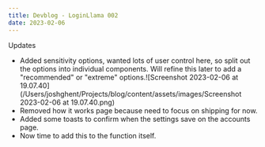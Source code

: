```yaml
---
title: Devblog - LoginLlama 002
date: 2023-02-06
---
```


Updates

* Added sensitivity options, wanted lots of user control here, so split out the options into individual components. Will refine this later to add a "recommended" or "extreme" options.![Screenshot 2023-02-06 at 19.07.40](/Users/joshghent/Projects/blog/content/assets/images/Screenshot 2023-02-06 at 19.07.40.png)
* Removed how it works page because need to focus on shipping for now.
* Added some toasts to confirm when the settings save on the accounts page.
* Now time to add this to the function itself.
